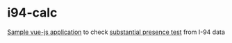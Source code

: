 # i94-calc

[Sample vue-js application](i94-presence-calculator.html) to check [substantial presence test](https://en.wikipedia.org/wiki/Substantial_Presence_Test) from I-94 data